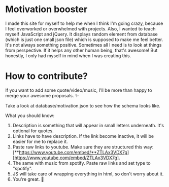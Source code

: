 # Motivation booster

I made this site for myself to help me when I think I'm going crazy, because I feel overworked or overwhelmed with projects. Also, I wanted to teach myself JavaScript and jQuery.
It displays random element from database (which is just one small json file) which is supposed to make me feel better. It's not always something positive. Sometimes all I need is to look at things from perspective.
If it helps any other human being, that's awesome! But honestly, I only had myself in mind when I was creating this.

# How to contribute?

If you want to add some quote/video/music, I'll be more than happy to merge your awesome proposals. ✨

Take a look at database/motivation.json to see how the schema looks like.

What you should know:

1. Description is something that will appear in small letters underneath. It's optional for quotes.
2. Links have to have description. If the link become inactive, it will be easier for me to replace it.
3. Paste raw links to youtube. Make sure they are structured this way: [**https://www.youtube.com/embed/**ZTLAx3VDX7g][https://www.youtube.com/embed/ZTLAx3VDX7g].
4. The same with music from spotify. Paste raw links and set type to "spotify".
5.  JS will take care of wrapping everything in html, so don't worry about it.
6.  You're great. 🙌
